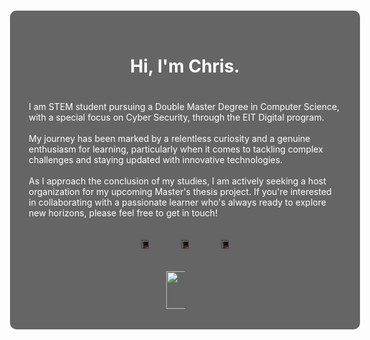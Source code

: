 <!DOCTYPE html>
<html>
<head>
  <title>My Website</title>
  <style>
    .background {
      position: absolute;
      top: 0;
      left: 0;
      width: 100%;
      height: 100%;
      background-image: url(https://demo.reactresume.com/_next/image?url=%2F_next%2Fstatic%2Fmedia%2Fheader-background.371f2b47.webp&w=1920&q=100);
      background-size: cover;
      background-position: center;
    }
    .overlay {
      position: absolute;
      top: 50%;
      left: 50%;
      transform: translate(-50%, -50%);
      width: 500px;
      height: 450px;
      background-color: rgba(0, 0, 0, 0.6);
      border-radius: 10px;
      display: flex;
      flex-direction: column;
      justify-content: space-around;
      align-items: center;
      z-index: 1;
      white-space: normal;
      padding: 30px;
      color: white;
      backdrop-filter: blur(4px);
    }
     .img-button {
      width: 60px;
      height: 60px;
      border: none;
      background: none;
      transition: transform 0.1s ease-in-out;
    }
    .img-button:active {
      transform: scale(0.95); /* Add this line */
    }
    .img-button img {
      width: 50%;
      height: auto;
      filter: invert(1);
      cursor: pointer;
    }
    .button {
      width: 50%;
      height: auto;
      border-radius: 20px;
      line-height: 50px;
      font-size: 19px;
    }
    .contact-button {
      background-color: transparent;
      border: 3px solid orange;
      text-align: center; 
      color: white;
      width: 170px;
      height: 60px;
      text-decoration: none;
    }
    .contact-button:hover {
      color: white;
      text-decoration: none;
    }
    .buttons {
      display: flex;
      gap: 20px;
    }
    @keyframes pressed {
    0% {
    transform: scale(1);
    }
    100% {
    transform: scale(0.5);
  }
  p {
  font-family: 'Khula ExtraBold', sans-serif;
  }
  </style>
</head>
<body>
  <div class="background"></div>
  <div class="overlay">
    <h1>Hi, I'm Chris.</h1>
    <p>I am <bold>STEM student</bold> pursuing a Double Master Degree in Computer Science, with a special focus on Cyber Security, through the EIT Digital program.<br><br> 
      My journey has been marked by a relentless curiosity and a genuine enthusiasm for learning, particularly when it comes to tackling complex challenges and staying updated with innovative technologies.<br><br> 
      As I approach the conclusion of my studies, I am actively seeking a host organization for my upcoming Master's thesis project. 
      If you're interested in collaborating with a passionate learner who's always ready to explore new horizons, please feel free to get in touch!</p>
    <div>
      <button class="img-button" onclick="window.location.href='https://github.com/ChristianRomeo';">
        <img src="https://cdn-icons-png.flaticon.com/512/25/25231.png" alt="GitHub">
      </button>
      <button class="img-button" onclick="window.location.href='https://www.linkedin.com/in/ilchris21/';">
        <img src="https://cdn-icons-png.flaticon.com/512/1384/1384046.png" alt="Linkedin">
      </button>
      <button class="img-button" onclick="window.location.href='https://www.instagram.com/ilchris21/';">
        <img src="https://cdn-icons-png.flaticon.com/512/717/717392.png" alt="Instagram">
      </button>
    </div>
    <div class="buttons">
      <a href="CV_ChristianRomeo.pdf" class="button">  
        <img src="https://cdn-icons-png.flaticon.com/512/6186/6186195.png" width="60" height="60">
      </a>
    </div>
  </div>
</body>
</html>
